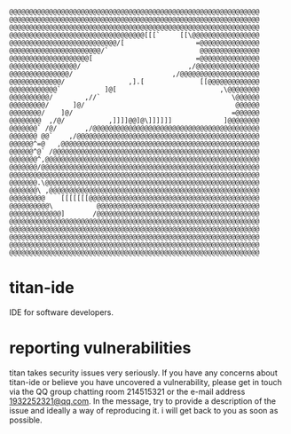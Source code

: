 ```
@@@@@@@@@@@@@@@@@@@@@@@@@@@@@@@@@@@@@@@@@@@@@@@@@@@@@@@@@@@@@@@
@@@@@@@@@@@@@@@@@@@@@@@@@@@@@@@@@@@@@@@@@@@@@@@@@@@@@@@@@@@@@@@
@@@@@@@@@@@@@@@@@@@@@@@@@@@@@@@@@@@@@@@@@@@@@@@@@@@@@@@@@@@@@@@
@@@@@@@@@@@@@@@@@@@@@@@@@@@@@@@@@@[[[`     [[\@@@@@@@@@@@@@@@@@
@@@@@@@@@@@@@@@@@@@@@@@@@@@/[                  =@@@@@@@@@@@@@@@
@@@@@@@@@@@@@@@@@@@@@@@/`                       @@@@@@@@@@@@@@@
@@@@@@@@@@@@@@@@@@@@[                          =@@@@@@@@@@@@@@@
@@@@@@@@@@@@@@@@@/                           ,/@@@@@@@@@@@@@@@@
@@@@@@@@@@@@@@@/                         ,/@@@@@@@@@@@@@@@@@@@@
@@@@@@@@@@@@@/                ,].[              [[@@@@@@@@@@@@@
@@@@@@@@@@@@`           ]@[                          ,\@@@@@@@@
@@@@@@@@@@/        ,//`                                 \@@@@@@
@@@@@@@@@/      ]@/                                      @@@@@@
@@@@@@@@/    ]@/                                        =@@@@@@
@@@@@@@@  ,/@/           ,]]]]@@]@\]]]]]]             ]@@@@@@@@
@@@@@@@` /@/       ,/@@@@@@@@@@@@@@@@@@@@@@@@@@@@@@@@@@@@@@@@@@
@@@@@@@ @@`    ,/@@@@@@@@@@@@@@@@@@@@@@@@@@@@@@@@@@@@@@@@@@@@@@
@@@@@@^=@   ,@@@@@@@@@@@@@@@@@@@@@@@@@@@@@@@@@@@@@@@@@@@@@@@@@@
@@@@@@^@` /@@@@@@@@@@@@@@@@@@@@@@@@@@@@@@@@@@@@@@@@@@@@@@@@@@@@
@@@@@@@^,@@@@@@@@@@@@@@@@@@@@@@@@@@@@@@@@@@@@@@@@@@@@@@@@@@@@@@
@@@@@@@/@@@@@@@@@@@@@@@@@@@@@@@@@@@@@@@@@@@@@@@@@@@@@@@@@@@@@@@
@@@@@@@@@@@@@@@@@@@@@@@@@@@@@@@@@@@@@@@@@@@@@@@@@@@@@@@@@@@@@@@
@@@@@@@.\@@@@@@@@@@@@@@@@@@@@@@@@@@@@@@@@@@@@@@@@@@@@@@@@@@@@@@
@@@@@@@\ ,@@@@@@@@@@@@@@@@@@@@@@@@@@@@@@@@@@@@@@@@@@@@@@@@@@@@@
@@@@@@@@@    [[[[[[[@@@@@@@@@@@@@@@@@@@@@@@@@@@@@@@@@@@@@@@@@@@
@@@@@@@@@@\           @@@@@@@@@@@@@@@@@@@@@@@@@@@@@@@@@@@@@@@@@
@@@@@@@@@@@@@]       /@@@@@@@@@@@@@@@@@@@@@@@@@@@@@@@@@@@@@@@@@
@@@@@@@@@@@@@@@@@@@@@@@@@@@@@@@@@@@@@@@@@@@@@@@@@@@@@@@@@@@@@@@
@@@@@@@@@@@@@@@@@@@@@@@@@@@@@@@@@@@@@@@@@@@@@@@@@@@@@@@@@@@@@@@
@@@@@@@@@@@@@@@@@@@@@@@@@@@@@@@@@@@@@@@@@@@@@@@@@@@@@@@@@@@@@@@
@@@@@@@@@@@@@@@@@@@@@@@@@@@@@@@@@@@@@@@@@@@@@@@@@@@@@@@@@@@@@@@
@@@@@@@@@@@@@@@@@@@@@@@@@@@@@@@@@@@@@@@@@@@@@@@@@@@@@@@@@@@@@@@
```

# titan-ide

IDE for software developers.



# reporting vulnerabilities

titan takes security issues very seriously. If you have any concerns about titan-ide or believe you have uncovered a vulnerability, please get in touch via the QQ group chatting room 214515321 or the e-mail address 1932252321@qq.com. In the message, try to provide a description of the issue and ideally a way of reproducing it. i will get back to you as soon as possible.